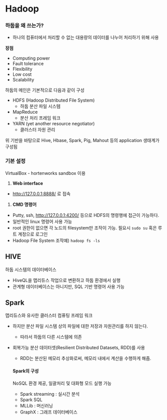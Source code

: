 # Hadoop
### 하둡을 왜 쓰는가?
- 하나의 컴퓨터에서 처리할 수 없는 대용량의 데이터를 나누어 처리하기 위해 사용

**장점**
- Computing power
- Fault tolerance
- Flexibility
- Low cost
- Scalability


하둡의 메인은 기본적으로 다음과 같이 구성
- HDFS (Hadoop Distributed File System)
  - 하둡 분산 파일 시스템
- MapReduce
  - 분산 처리 프레임 워크
- YARN (yet another resource negotiator)
  - 클러스터 자원 관리

위 기반을 바탕으로 Hive, Hbase, Spark, Pig, Mahout 등의 application 생태계가 구성됨


### 기본 설정
VirtualBox - hortenworks sandbox 이용

1. **Web interface**
 - http://127.0.0.1:8888/ 로 접속

1. **CMD 명령어**
  - Putty, ssh, http://127.0.0.1:4200/ 등으로 HDFS의 명령행에 접근이 가능하다.
  - 일반적인 linux 명령어 사용 가능
  - root 권한이 없으면 각 노드의 filesystem만 조작이 가능. 필요시 `sudo su` 혹은 루트 계정으로 로그인
  - Hadoop File System 조작예) `hadoop fs -ls`

## HIVE
하둡 시스템의 데이터베이스
- HiveQL을 맵리듀스 작업으로 변환하고 하둡 환경에서 실행
- 관계형 데이터베이스는 아니지만, SQL 기반 명령어 사용 가능

## Spark
맵리듀스와 유사한 클러스터 컴퓨팅 프레임 워크
- 하지만 분산 파일 시스템 상의 파일에 대한 저장과 자원관리를 하지 않는다.
  - 따라서 하둡의 다른 시스템에 의존
- 회복가능 분산 데이터셋(Resilient Distributed Datasets, RDD)를 사용
  - RDD는 분산된 메모리 추상화로써, 메모리 내에서 계산을 수행하게 해줌.

  #### Spark의 구성
  NoSQL 환경 제공, 일괄처리 및 대화형 모드 실행 가능
  - Spark streaming : 실시간 분석
  - Spark SQL
  - MLLib : 머신러닝
  - GraphX : 그래프 데이터베이스
